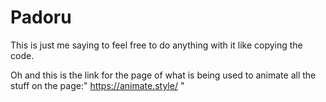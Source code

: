 # Padoru


This is just me saying to feel free to do anything with it like copying the code.

Oh and this is the link for the page of what is being used to animate all the stuff on the page:" https://animate.style/ "
